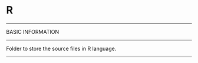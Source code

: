 # R

*************************************************************
BASIC INFORMATION
*************************************************************
Folder to store the source files in R language.

*************************************************************